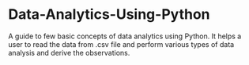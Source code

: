 # Data-Analytics-Using-Python
A guide to few basic concepts of data analytics using Python. It helps a user to read the data from .csv file and perform various types of data analysis and derive the observations.

